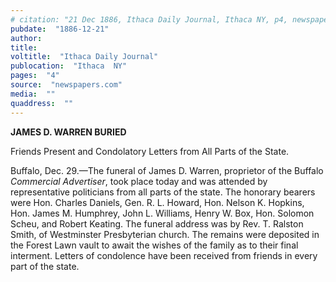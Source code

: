 ```yaml
---
# citation: "21 Dec 1886, Ithaca Daily Journal, Ithaca NY, p4, newspapers.com."
pubdate:  "1886-12-21"
author: 
title: 
voltitle:  "Ithaca Daily Journal"
publocation:  "Ithaca  NY"
pages:  "4"
source:  "newspapers.com"
media:  ""
quaddress:  ""
---
```


**JAMES D. WARREN BURIED**

Friends Present and Condolatory Letters from All Parts of the State.

Buffalo, Dec. 29.—The funeral of James D. Warren, proprietor of the Buffalo *Commercial Advertiser*, took place today and was attended by representative politicians from all parts of the state. The honorary bearers were Hon. Charles Daniels, Gen. R. L. Howard, Hon. Nelson K. Hopkins, Hon. James M. Humphrey, John L. Williams, Henry W. Box, Hon. Solomon Scheu, and Robert Keating. The funeral address was by Rev. T. Ralston Smith, of Westminster Presbyterian church. The remains were deposited in the Forest Lawn vault to await the wishes of the family as to their final interment. Letters of condolence have been received from friends in every part of the state.


